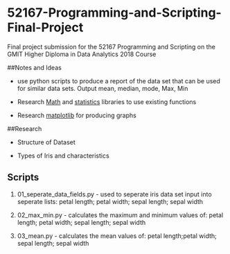 # 52167-Programming-and-Scripting-Final-Project
Final project submission for the 52167 Programming and Scripting on the GMIT Higher Diploma in Data Analytics 2018 Course


##Notes and Ideas

* use python scripts to produce a report of the data set that can be used for similar data sets.  Output mean, median, mode, Max, Min

* Research [Math](https://docs.python.org/3/library/math.html#module-math) and [statistics](https://docs.python.org/3/library/statistics.html#module-statistics)  libraries to use existing functions 

* Research [matplotlib](https://matplotlib.org/#) for producing graphs 

##Research

* Structure of Dataset

* Types of Iris and characteristics

## Scripts
1. 01_seperate_data_fields.py - used to seperate iris data set input into seperate lists: petal length; petal width; sepal length; sepal width

1. 02_max_min.py - calculates the maximum and minimum values of: petal length; petal width; sepal length; sepal width

1. 03_mean.py - calculates the mean values of: petal length;petal width; sepal length; sepal width